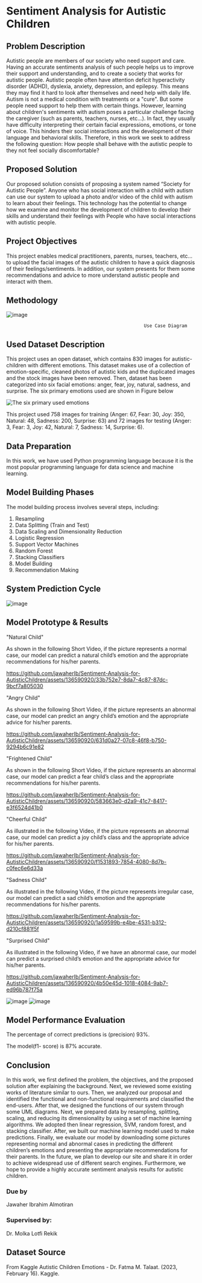 # Sentiment Analysis for Autistic Children
## Problem Description 
Autistic people are members of our society who need support and care. Having an accurate sentiments analysis of such people helps us to improve their support and understanding, and to create a society that works for autistic people. Autistic people often have attention deficit hyperactivity disorder (ADHD), dyslexia, anxiety, depression, and epilepsy. This means they may find it hard to look after themselves and need help with daily life. Autism is not a medical condition with treatments or a "cure". But some people need support to help them with certain things.
However, learning about children's sentiments with autism poses a particular challenge facing the caregiver (such as parents, teachers, nurses, etc…). In fact, they usually have difficulty interpreting their certain facial expressions, emotions, or tone of voice. This hinders their social interactions and the development of their language and behavioral skills. Therefore, in this work we seek to address the following question: How people shall behave with the autistic people to they not feel socially discomfortable?
## Proposed Solution
Our proposed solution consists of proposing a system named “Society for Autistic People”. Anyone who has social interaction with a child with autism can use our system to upload a photo and/or video of the child with autism to learn about their feelings. This technology has the potential to change how we examine and monitor the development of children to develop their skills and understand their feelings with People who have social interactions with autistic people.
## Project Objectives
This project enables medical practitioners, parents, nurses, teachers, etc… to upload the facial images of the autistic children to have a quick diagnosis of their feelings/sentiments. In addition, our system presents for them some recommendations and advice to more understand autistic people and interact with them.

## Methodology
![image](https://github.com/jawaherIb/Sentiment-Analysis-for-AutisticChildren/assets/136590920/9a8537b6-d779-4c02-b040-ecd4b4d1b18c)
                                                 
                                                       Use Case Diagram 
## Used Dataset Description
This project uses an open dataset, which contains 830 images for autistic-children with different emotions. This dataset makes use of a collection of emotion-specific, cleaned photos of autistic kids and the duplicated images and the stock images have been removed. Then, dataset has been categorized into six facial emotions: anger, fear, joy, natural, sadness, and surprise. The six primary emotions used are shown in Figure below

![The six primary used emotions](https://github.com/jawaherIb/Sentiment-Analysis-for-AutisticChildren/assets/136590920/86320784-d4f9-4605-95fb-16160c9ba760)

This project used 758 images for training (Anger: 67, Fear: 30, Joy: 350, Natural: 48, Sadness: 200, Surprise: 63) and 72 images for testing (Anger: 3, Fear: 3, Joy: 42, Natural: 7, Sadness: 14, Surprise: 6).

## Data Preparation
In this work, we have used Python programming language because it is the most popular programming language for data science and machine learning.

## Model Building Phases
The model building process involves several steps, including:

1. Resampling
2. Data Splitting (Train and Test)
3. Data Scaling and Dimensionality Reduction
4. Logistic Regression
5. Support Vector Machines
6. Random Forest
7. Stacking Classifiers
8. Model Building
9. Recommendation Making

## System Prediction Cycle
![image](https://github.com/jawaherIb/Sentiment-Analysis-for-AutisticChildren/assets/136590920/3d015930-cff7-485e-806d-cdc5ac5f28f9)

## Model Prototype & Results

"Natural Child"

As shown in the following Short Video, if the picture represents a normal case, our model can predict a natural child’s emotion and the appropriate recommendations for his/her parents.


https://github.com/jawaherIb/Sentiment-Analysis-for-AutisticChildren/assets/136590920/33b752e7-8da7-4c87-87dc-9bcf7a805030



"Angry Child"

As shown in the following Short Video, if the picture represents an abnormal case, our model can predict an angry child’s emotion and the appropriate advice for his/her parents.


https://github.com/jawaherIb/Sentiment-Analysis-for-AutisticChildren/assets/136590920/631d0a27-07c8-46f8-b750-9294b6c91e82



"Frightened Child"

As shown in the following Short Video, if the picture represents an abnormal case, our model can predict a fear child’s class and the appropriate recommendations for his/her parents.


https://github.com/jawaherIb/Sentiment-Analysis-for-AutisticChildren/assets/136590920/583663e0-d2a9-41c7-8417-e3f6524d41b0



"Cheerful Child"

As illustrated in the following Video, if the picture represents an abnormal case, our model can predict a joy child’s class and the appropriate advice for his/her parents.


https://github.com/jawaherIb/Sentiment-Analysis-for-AutisticChildren/assets/136590920/f1531893-7854-4080-8d7b-c0fec6e6d33a



"Sadness Child"

As illustrated in the following Video, if the picture represents irregular case, our model can predict a sad child’s emotion and the appropriate recommendations for his/her parents.


https://github.com/jawaherIb/Sentiment-Analysis-for-AutisticChildren/assets/136590920/1a59599b-e4be-4531-b312-d210cf881f5f



"Surprised Child"

As illustrated in the following Video, if we have an abnormal case, our model can predict a surprised child’s emotion and the appropriate advice for his/her parents.


https://github.com/jawaherIb/Sentiment-Analysis-for-AutisticChildren/assets/136590920/4b50e45d-1018-4084-9ab7-ed96b787f75a





![image](https://github.com/jawaherIb/Sentiment-Analysis-for-AutisticChildren/assets/136590920/9388ae84-3f75-4ef0-9f7f-f57506363f10)
![image](https://github.com/jawaherIb/Sentiment-Analysis-for-AutisticChildren/assets/136590920/8d2d6b4c-b850-4cb6-880b-3c9d3e0de989)

## Model Performance Evaluation
The percentage of correct predictions is (precision) 93%.

The model(f1- score) is 87% accurate.


## Conclusion
In this work, we first defined the problem, the objectives, and the proposed solution after explaining the background. Next, we reviewed some existing works of literature similar to ours. Then, we analyzed our proposal and identified the functional and non-functional requirements and classified the end-users. After that, we designed the functions of our system through some UML diagrams. Next, we prepared data by resampling, splitting, scaling, and reducing its dimensionality by using a set of machine learning algorithms. We adopted then linear regression, SVM, random forest, and stacking classifier. After, we built our machine learning model used to make predictions. Finally, we evaluate our model by downloading some pictures representing normal and abnormal cases in predicting the different children’s emotions and presenting the appropriate recommendations for their parents.
In the future, we plan to develop our site and share it in order to achieve widespread use of different search engines. Furthermore, we hope to provide a highly accurate sentiment analysis results for autistic children.

### Due by
Jawaher Ibrahim Almotiran
### Supervised by:
Dr. Molka Lotfi Rekik
## Dataset Source 
From Kaggle Autistic Children Emotions - Dr. Fatma M. Talaat. (2023, February 16). Kaggle.
 
